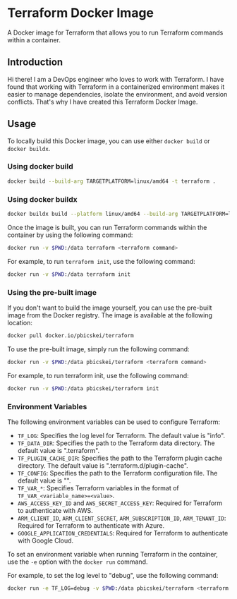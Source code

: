 # Terraform Docker Image

A Docker image for Terraform that allows you to run Terraform commands within a container.

## Introduction

Hi there! I am a DevOps engineer who loves to work with Terraform. I have found that working with Terraform in a containerized environment makes it easier to manage dependencies, isolate the environment, and avoid version conflicts. That's why I have created this Terraform Docker Image. 

## Usage

To locally build this Docker image, you can use either `docker build` or `docker buildx`.

### Using docker build

```bash
docker build --build-arg TARGETPLATFORM=linux/amd64 -t terraform .
```

### Using docker buildx

```bash
docker buildx build --platform linux/amd64 --build-arg TARGETPLATFORM=linux/amd64 -t terraform .
```

Once the image is built, you can run Terraform commands within the container by using the following command:

```bash
docker run -v $PWD:/data terraform <terraform command>
```

For example, to run `terraform init`, use the following command:

```bash
docker run -v $PWD:/data terraform init
```

### Using the pre-built image

If you don't want to build the image yourself, you can use the pre-built image from the Docker registry. The image is available at the following location:

```bash
docker pull docker.io/pbicskei/terraform
```

To use the pre-built image, simply run the following command:

```bash
docker run -v $PWD:/data pbicskei/terraform <terraform command>
```

For example, to run terraform init, use the following command:

```bash
docker run -v $PWD:/data pbicskei/terraform init
```

### Environment Variables

The following environment variables can be used to configure Terraform:

- `TF_LOG`: Specifies the log level for Terraform. The default value is "info".
- `TF_DATA_DIR`: Specifies the path to the Terraform data directory. The default value is ".terraform".
- `TF_PLUGIN_CACHE_DIR`: Specifies the path to the Terraform plugin cache directory. The default value is ".terraform.d/plugin-cache".
- `TF_CONFIG`: Specifies the path to the Terraform configuration file. The default value is "".
- `TF_VAR_*`: Specifies Terraform variables in the format of `TF_VAR_<variable_name>=<value>`.
- `AWS_ACCESS_KEY_ID` and `AWS_SECRET_ACCESS_KEY`: Required for Terraform to authenticate with AWS.
- `ARM_CLIENT_ID`, `ARM_CLIENT_SECRET`, `ARM_SUBSCRIPTION_ID`, `ARM_TENANT_ID`: Required for Terraform to authenticate with Azure.
- `GOOGLE_APPLICATION_CREDENTIALS`: Required for Terraform to authenticate with Google Cloud.

To set an environment variable when running Terraform in the container, use the `-e` option with the `docker run` command.

For example, to set the log level to "debug", use the following command:

```bash
docker run -e TF_LOG=debug -v $PWD:/data pbicskei/terraform <terraform command>
```

